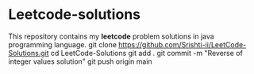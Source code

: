 # Leetcode-solutions
This repository contains my **leetcode** problem solutions in java programming language.
git clone https://github.com/Srishti-ii/LeetCode-Solutions.git
cd LeetCode-Solutions
git add .
git commit -m "Reverse of integer values solution"
git push origin main
